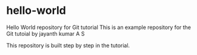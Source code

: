 # hello-world
Hello World repository for Git tutorial
This is an example repository for the Git tutoial by jayanth kumar A S

This repository is built step by step in the tutorial.